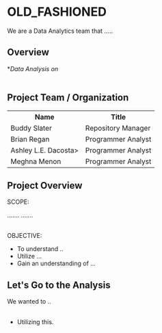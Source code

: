 # OLD_FASHIONED

We are a Data Analytics team that ..... 

## Overview
**Data Analysis on* <br/><br />


## Project Team / Organization
<table>
  <th>Name</th>
  <th>Title</th>
  <tr>
   <td>Buddy Slater</td>
    <td>Repository Manager</td>
  </tr>
   <tr>
    <td>Brian Regan</td>
    <td>Programmer Analyst</td>
  </tr>
  <tr>
    <td>Ashley L.E. Dacosta></td>
    <td>Programmer Analyst</td>
  </tr>
  <tr>
    <td>Meghna Menon</td>
    <td>Programmer Analyst</td>
  </tr>
</table>

## Project Overview
SCOPE: <br/>

.......
.......<br/><br/>

OBJECTIVE: <br/>
- To understand ..
- Utilize ...
- Gain an understanding of ...
 

## Let's Go to the Analysis
We wanted to .. <br/> <br />

- Utilizing this. 
